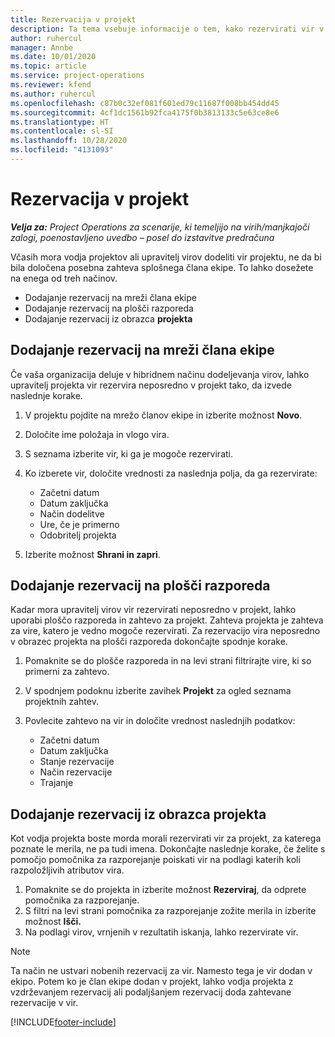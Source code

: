 ```yaml
---
title: Rezervacija v projekt
description: Ta tema vsebuje informacije o tem, kako rezervirati vir v projekt.
author: ruhercul
manager: Annbe
ms.date: 10/01/2020
ms.topic: article
ms.service: project-operations
ms.reviewer: kfend
ms.author: ruhercul
ms.openlocfilehash: c87b0c32ef081f601ed79c11687f008bb454dd45
ms.sourcegitcommit: 4cf1dc1561b92fca4175f0b3813133c5e63ce8e6
ms.translationtype: HT
ms.contentlocale: sl-SI
ms.lasthandoff: 10/28/2020
ms.locfileid: "4131093"
---
```

# <a name="book-to-a-project"></a>Rezervacija v projekt

_**Velja za:** Project Operations za scenarije, ki temeljijo na virih/manjkajoči zalogi, poenostavljeno uvedbo – posel do izstavitve predračuna_

Včasih mora vodja projektov ali upravitelj virov dodeliti vir projektu, ne da bi bila določena posebna zahteva splošnega člana ekipe. To lahko dosežete na enega od treh načinov.

- Dodajanje rezervacij na mreži člana ekipe
- Dodajanje rezervacij na plošči razporeda
- Dodajanje rezervacij iz obrazca **projekta**

## <a name="book-from-the-team-member-grid"></a>Dodajanje rezervacij na mreži člana ekipe

Če vaša organizacija deluje v hibridnem načinu dodeljevanja virov, lahko upravitelj projekta vir rezervira neposredno v projekt tako, da izvede naslednje korake.

1. V projektu pojdite na mrežo članov ekipe in izberite možnost **Novo**.
2. Določite ime položaja in vlogo vira.
3. S seznama izberite vir, ki ga je mogoče rezervirati.
4. Ko izberete vir, določite vrednosti za naslednja polja, da ga rezervirate:

    - Začetni datum
    - Datum zaključka
    - Način dodelitve
    - Ure, če je primerno
    - Odobritelj projekta

6. Izberite možnost **Shrani in zapri**.

## <a name="book-from-the-schedule-board"></a>Dodajanje rezervacij na plošči razporeda

Kadar mora upravitelj virov vir rezervirati neposredno v projekt, lahko uporabi ploščo razporeda in zahtevo za projekt. Zahteva projekta je zahteva za vire, katero je vedno mogoče rezervirati. Za rezervacijo vira neposredno v obrazec projekta na plošči razporeda dokončajte spodnje korake.

1. Pomaknite se do plošče razporeda in na levi strani filtrirajte vire, ki so primerni za zahtevo.
2. V spodnjem podoknu izberite zavihek **Projekt** za ogled seznama projektnih zahtev.
3. Povlecite zahtevo na vir in določite vrednost naslednjih podatkov:

    - Začetni datum
    - Datum zaključka
    - Stanje rezervacije
    - Način rezervacije
    - Trajanje

## <a name="book-from-the-project-form"></a>Dodajanje rezervacij iz obrazca projekta

Kot vodja projekta boste morda morali rezervirati vir za projekt, za katerega poznate le merila, ne pa tudi imena. Dokončajte naslednje korake, če želite s pomočjo pomočnika za razporejanje poiskati vir na podlagi katerih koli razpoložljivih atributov vira. 

1. Pomaknite se do projekta in izberite možnost **Rezerviraj**, da odprete pomočnika za razporejanje.
2. S filtri na levi strani pomočnika za razporejanje zožite merila in izberite možnost **Išči.**
3. Na podlagi virov, vrnjenih v rezultatih iskanja, lahko rezervirate vir.

> [!NOTE]
> Ta način ne ustvari nobenih rezervacij za vir. Namesto tega je vir dodan v ekipo. Potem ko je član ekipe dodan v projekt, lahko vodja projekta z vzdrževanjem rezervacij ali podaljšanjem rezervacij doda zahtevane rezervacije v vir.


[!INCLUDE[footer-include](../includes/footer-banner.md)]
